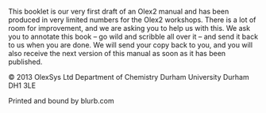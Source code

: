 This booklet is our very first draft of an Olex2 manual and has been produced in very limited numbers for the Olex2 workshops.
There is a lot of room for improvement, and we are asking you to help us with this. We ask you to annotate this book – go wild and scribble all over it – and send it back to us when you are done.
We will send your copy back to you, and you will also receive the next version of this manual as soon as it has been published.















© 2013 OlexSys Ltd
Department of Chemistry
Durham University
Durham
DH1 3LE


Printed and bound by blurb.com
